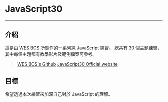 # JavaScript30

---

## 介紹

這是由 WES BOS 所製作的一系列純 JavaScript 練習。
總共有 30 個主題練習，其中每個主題都有教學影片及範例檔案可參考。

> [WES BOS's Github](https://github.com/wesbos/JavaScript30)
> [JavaScript30 Official website](https://javascript30.com/)
## 目標

希望透過本次練習來加深自己對於 JavaScript 的理解。